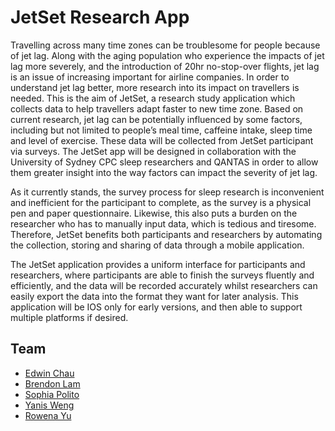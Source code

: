 # JetSet Research App

Travelling across many time zones can be troublesome for people because of jet lag. Along with the aging population who experience the impacts of jet lag more severely, and the introduction of 20hr no-stop-over flights, jet lag is an issue of increasing important for airline companies. In order to understand jet lag better, more research into its impact on travellers is needed. This is the aim of JetSet, a research study application which collects data to help travellers adapt faster to new time zone. Based on current research, jet lag can be potentially influenced by some factors, including but not limited to people’s meal time, caffeine intake, sleep time and level of exercise. These data will be collected from JetSet participant via surveys. The JetSet app will be designed in collaboration with the University of Sydney CPC sleep researchers and QANTAS in order to allow them greater insight into the way factors can impact the severity of jet lag.

As it currently stands, the survey process for sleep research is inconvenient and inefficient for the participant to complete, as the survey is a physical pen and paper questionnaire. Likewise, this also puts a burden on the researcher who has to manually input data, which is tedious and tiresome. Therefore, JetSet benefits both participants and researchers by automating the collection, storing and sharing of data through a mobile application.

The JetSet application provides a uniform interface for participants and researchers, where participants are able to finish the surveys fluently and efficiently, and the data will be recorded accurately whilst researchers can easily export the data into the format they want for later analysis. This application will be IOS only for early versions, and then able to support multiple platforms if desired.

## Team ##
* [Edwin Chau](https://github.com/edwinchau)
* [Brendon Lam](https://github.com/blam135)
* [Sophia Polito](https://github.com/sophia-pol)
* [Yanis Weng](#)
* [Rowena Yu](https://github.com/rowenayu)
